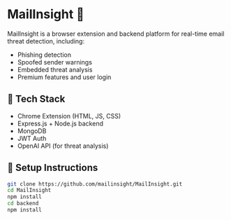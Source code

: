 # MailInsight 🔐

MailInsight is a browser extension and backend platform for real-time email threat detection, including:
- Phishing detection
- Spoofed sender warnings
- Embedded threat analysis
- Premium features and user login

## 🔧 Tech Stack
- Chrome Extension (HTML, JS, CSS)
- Express.js + Node.js backend
- MongoDB
- JWT Auth
- OpenAI API (for threat analysis)

## 🚀 Setup Instructions
```bash
git clone https://github.com/mailinsight/MailInsight.git
cd MailInsight
npm install
cd backend
npm install
